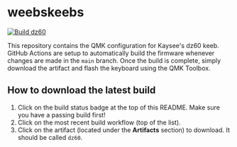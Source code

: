 # weebskeebs
[![Build dz60](https://github.com/pcheng17/weebskeebs/actions/workflows/build-dz60.yml/badge.svg)](https://github.com/pcheng17/weebskeebs/actions/workflows/build-dz60.yml)

This repository contains the QMK configuration for Kaysee's dz60 keeb. GitHub Actions are setup to automatically build the firmware whenever changes are made in the `main` branch. Once the build is complete, simply download the artifact and flash the keyboard using the QMK Toolbox.

## How to download the latest build

1. Click on the build status badge at the top of this README. Make sure you have a passing build first!
2. Click on the most recent build workflow (top of the list).
3. Click on the artifact (located under the **Artifacts** section) to download. It should be called `dz60`.
